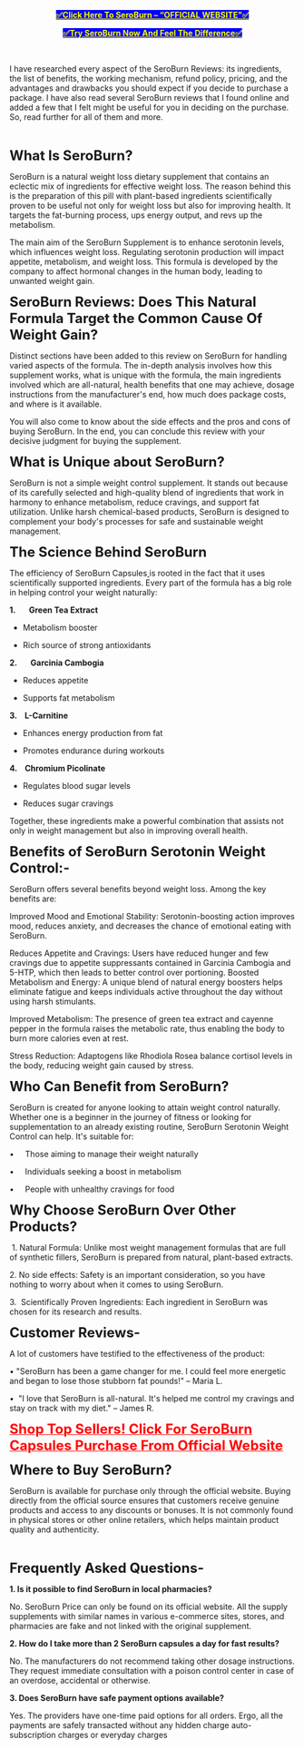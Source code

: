 <p dir="ltr" style="text-align: center;"><span style="color: #ffff00; background-color: #0000ff;"><strong><a style="color: #ffff00; background-color: #0000ff;" href="https://www.wellholistic.today/Buy-SeroBurn" target="_blank" rel="nofollow" data-saferedirecturl="https://www.google.com/url?hl=en&amp;q=https://www.wellholistic.today/Buy-SeroBurn&amp;source=gmail&amp;ust=1734155203867000&amp;usg=AOvVaw2LJEVczPY5vsFqJiCSSKtg">✅Click Here To SeroBurn &ndash; &ldquo;OFFICIAL WEBSITE"✅</a></strong></span></p>
<p dir="ltr" style="text-align: center;"><span style="color: #ffff00; background-color: #0000ff;"><strong><a style="color: #ffff00; background-color: #0000ff;" href="https://www.wellholistic.today/Buy-SeroBurn" target="_blank" rel="nofollow" data-saferedirecturl="https://www.google.com/url?hl=en&amp;q=https://www.wellholistic.today/Buy-SeroBurn&amp;source=gmail&amp;ust=1734155203867000&amp;usg=AOvVaw2LJEVczPY5vsFqJiCSSKtg">✅Try SeroBurn Now And Feel The Difference✅</a></strong></span></p>
<p dir="ltr" style="text-align: center;">&nbsp;</p>
<p dir="ltr">I have researched every aspect of the SeroBurn Reviews: its ingredients, the list of benefits, the working mechanism, refund policy, pricing, and the advantages and drawbacks you should expect if you decide to purchase a package. I have also read several SeroBurn reviews that I found online and added a few that I felt might be useful for you in deciding on the purchase. So, read further for all of them and more.</p>
<p dir="ltr">&nbsp;</p>
<p dir="ltr"><strong><span style="font-size: x-large;">What Is SeroBurn?</span></strong></p>
<p dir="ltr">SeroBurn is a natural weight loss dietary supplement that contains an eclectic mix of ingredients for effective weight loss. The reason behind this is the preparation of this pill with plant-based ingredients scientifically proven to be useful not only for weight loss but also for improving health. It targets the fat-burning process, ups energy output, and revs up the metabolism.</p>
<p dir="ltr">The main aim of the SeroBurn Supplement&nbsp;is to enhance serotonin levels, which influences weight loss. Regulating serotonin production will impact appetite, metabolism, and weight loss. This formula is developed by the company to affect hormonal changes in the human body, leading to unwanted weight gain.</p>
<p dir="ltr"><strong><span style="font-size: x-large;">SeroBurn Reviews: Does This Natural Formula Target the Common Cause Of Weight Gain?</span></strong></p>
<p dir="ltr">Distinct sections have been added to this review on SeroBurn for handling varied aspects of the formula. The in-depth analysis involves how this supplement works, what is unique with the formula, the main ingredients involved which are all-natural, health benefits that one may achieve, dosage instructions from the manufacturer's end, how much does package costs, and where is it available.</p>
<p dir="ltr">You will also come to know about the side effects and the pros and cons of buying SeroBurn. In the end, you can conclude this review with your decisive judgment for buying the supplement.</p>
<p dir="ltr"><strong><span style="font-size: x-large;">What is Unique about SeroBurn?</span></strong></p>
<p dir="ltr">SeroBurn is not a simple weight control supplement. It stands out because of its carefully selected and high-quality blend of ingredients that work in harmony to enhance metabolism, reduce cravings, and support fat utilization. Unlike harsh chemical-based products, SeroBurn is designed to complement your body's processes for safe and sustainable weight management.</p>
<p dir="ltr"><strong><span style="font-size: x-large;">The Science Behind SeroBurn</span></strong></p>
<p dir="ltr">The efficiency of SeroBurn Capsules<a href="https://www.wellholistic.today/seroburn-capusles/" target="_blank" rel="nofollow" data-saferedirecturl="https://www.google.com/url?hl=en&amp;q=https://www.wellholistic.today/seroburn-capusles/&amp;source=gmail&amp;ust=1734155203868000&amp;usg=AOvVaw0O0VHmLkPsAAaEro2SvTcW">&nbsp;</a>is rooted in the fact that it uses scientifically supported ingredients. Every part of the formula has a big role in helping control your weight naturally:</p>
<p dir="ltr"><strong>1. &nbsp;&nbsp;&emsp;Green Tea Extract</strong></p>
<ul>
<li dir="ltr">
<p dir="ltr">Metabolism booster</p>
</li>
<li dir="ltr">
<p dir="ltr">Rich source of strong antioxidants</p>
</li>
</ul>
<p dir="ltr"><strong>2. &nbsp;&nbsp;&emsp;Garcinia Cambogia</strong></p>
<ul>
<li dir="ltr">
<p dir="ltr">Reduces appetite</p>
</li>
<li dir="ltr">
<p dir="ltr">Supports fat metabolism</p>
</li>
</ul>
<p dir="ltr"><strong>3.&nbsp; &nbsp;&nbsp;L-Carnitine</strong></p>
<ul>
<li dir="ltr">
<p dir="ltr">Enhances energy production from fat</p>
</li>
<li dir="ltr">
<p dir="ltr">Promotes endurance during workouts</p>
</li>
</ul>
<p dir="ltr"><strong>4.&nbsp; &nbsp;&nbsp;Chromium Picolinate</strong></p>
<ul>
<li dir="ltr">
<p dir="ltr">Regulates blood sugar levels</p>
</li>
<li dir="ltr">
<p dir="ltr">Reduces sugar cravings</p>
</li>
</ul>
<p dir="ltr">Together, these ingredients make a powerful combination that assists not only in weight management but also in improving overall health.</p>
<p dir="ltr"><strong><span style="font-size: x-large;">Benefits of SeroBurn Serotonin Weight Control:-</span></strong></p>
<p dir="ltr">SeroBurn offers several benefits beyond weight loss. Among the key benefits are:</p>
<p dir="ltr">Improved Mood and Emotional Stability: Serotonin-boosting action improves mood, reduces anxiety, and decreases the chance of emotional eating with SeroBurn.</p>
<p dir="ltr">Reduces Appetite and Cravings: Users have reduced hunger and few cravings due to appetite suppressants contained in Garcinia Cambogia and 5-HTP, which then leads to better control over portioning. Boosted Metabolism and Energy: A unique blend of natural energy boosters helps eliminate fatigue and keeps individuals active throughout the day without using harsh stimulants.</p>
<p dir="ltr">Improved Metabolism: The presence of green tea extract and cayenne pepper in the formula raises the metabolic rate, thus enabling the body to burn more calories even at rest.</p>
<p dir="ltr">Stress Reduction: Adaptogens like Rhodiola Rosea balance cortisol levels in the body, reducing weight gain caused by stress.</p>
<p dir="ltr"><strong><span style="font-size: x-large;">Who Can Benefit from SeroBurn?</span></strong></p>
<p dir="ltr">SeroBurn is created for anyone looking to attain weight control naturally. Whether one is a beginner in the journey of fitness or looking for supplementation to an already existing routine, SeroBurn Serotonin Weight Control&nbsp;can help. It's suitable for:</p>
<p dir="ltr">&bull; &nbsp; &nbsp;&nbsp;Those aiming to manage their weight naturally</p>
<p dir="ltr">&bull; &nbsp; &nbsp;&nbsp;Individuals seeking a boost in metabolism</p>
<p dir="ltr">&bull; &nbsp; &nbsp;&nbsp;People with unhealthy cravings for food</p>
<p dir="ltr"><strong><span style="font-size: x-large;">Why Choose SeroBurn Over Other Products?</span></strong></p>
<p dir="ltr">&nbsp;1. Natural Formula: Unlike most weight management formulas that are full of synthetic fillers, SeroBurn is prepared from natural, plant-based extracts.</p>
<p dir="ltr">2. No side effects: Safety is an important consideration, so you have nothing to worry about when it comes to using SeroBurn.</p>
<p dir="ltr">3.&nbsp; Scientifically Proven Ingredients: Each ingredient in SeroBurn was chosen for its research and results.</p>
<p dir="ltr"><strong><span style="font-size: x-large;">Customer Reviews-</span></strong></p>
<p dir="ltr">A lot of customers have testified to the effectiveness of the product:</p>
<p dir="ltr">&bull; "SeroBurn has been a game changer for me. I could feel more energetic and began to lose those stubborn fat pounds!" &ndash; Maria L.</p>
<p dir="ltr">&bull;&nbsp; "I love that SeroBurn is all-natural. It's helped me control my cravings and stay on track with my diet." &ndash; James R.</p>
<p dir="ltr"><span style="color: #ff0000;"><strong><a style="color: #ff0000;" href="https://www.wellholistic.today/Buy-SeroBurn" target="_blank" rel="nofollow" data-saferedirecturl="https://www.google.com/url?hl=en&amp;q=https://www.wellholistic.today/Buy-SeroBurn&amp;source=gmail&amp;ust=1734155203868000&amp;usg=AOvVaw1PcsgXqA6U89k-TIotVRRS"><span style="font-size: x-large;">Shop Top Sellers! Click For SeroBurn Capsules Purchase From Official Website</span></a></strong></span></p>
<p dir="ltr"><strong><span style="font-size: x-large;">Where to Buy SeroBurn?</span></strong></p>
<p dir="ltr">SeroBurn is available for purchase only through the official website. Buying directly from the official source ensures that customers receive genuine products and access to any discounts or bonuses. It is not commonly found in physical stores or other online retailers, which helps maintain product quality and authenticity.</p>
<p dir="ltr">&nbsp;</p>
<p><strong><span style="font-size: x-large;">Frequently Asked Questions-</span></strong></p>
<p dir="ltr"><strong>1. Is it possible to find SeroBurn in local pharmacies?</strong></p>
<p dir="ltr">No. SeroBurn Price&nbsp;can only be found on its official website. All the supply supplements with similar names in various e-commerce sites, stores, and pharmacies are fake and not linked with the original supplement.</p>
<p dir="ltr"><strong>2. How do I take more than 2 SeroBurn capsules a day for fast results?</strong></p>
<p dir="ltr">No. The manufacturers do not recommend taking other dosage instructions. They request immediate consultation with a poison control center in case of an overdose, accidental or otherwise.</p>
<p dir="ltr"><strong>3. Does SeroBurn have safe payment options available?</strong></p>
<p dir="ltr">Yes. The providers have one-time paid options for all orders. Ergo, all the payments are safely transacted without any hidden charge auto-subscription charges or everyday charges</p>
